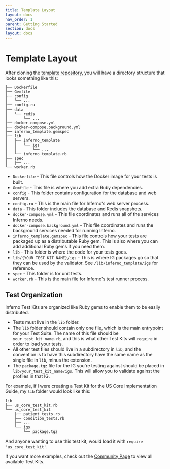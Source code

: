 ```yaml
---
title: Template Layout
layout: docs
nav_order: 1
parent: Getting Started
section: docs
layout: docs
---
```

# Template Layout
After cloning the [template repository](https://github.com/inferno-framework/inferno-template), you will have a directory structure that
looks something like this:
```
├── Dockerfile
├── Gemfile
├── config
│   └── ...
├── config.ru
├── data
│   └── redis
│       └── ...
├── docker-compose.yml
├── docker-compose.background.yml
├── inferno_template.gemspec
├── lib
│   ├── inferno_template
│   │   └── igs
│   │       └── ...
│   └── inferno_template.rb
├── spec
│   ├── ...
└── worker.rb
```
- `Dockerfile` - This file controls how the Docker image for your tests is built.
- `Gemfile` - This file is where you add extra Ruby dependencies.
- `config` - This folder contains configuration for the database and web
  servers.
- `config.ru` - This is the main file for Inferno's web server process.
- `data` - This folder includes the database and Redis snapshots.
- `docker-compose.yml` - This file coordinates and runs all of the services Inferno
  needs.
- `docker-compose.background.yml` - This file coordinates and runs the background
  services needed for running Inferno.
- `inferno_template.gemspec` - This file controls how your tests are packaged
  up as a distributable Ruby gem. This is also where you can add additional Ruby
  gems if you need them.
- `lib` - This folder is where the code for your tests goes.
- `lib/{YOUR_TEST_KIT_NAME}/igs` - This is where IG packages go so that they can
  be used by the validator. See `/lib/inferno_template/igs` for reference.
- `spec` - This folder is for unit tests.
- `worker.rb` - This is the main file for Inferno's test runner process.

## Test Organization
Inferno Test Kits are organized like Ruby gems to enable them to be easily
distributed.
- Tests must live in the `lib` folder.
- The `lib` folder should contain only one file, which is the main entrypoint
  for your Test Suite. The name of this file should be `your_test_kit_name.rb`,
  and this is what other Test Kits will `require` in order to load your tests.
- All other test files should live in a subdirectory in `lib`, and
  the convention is to have this subdirectory have the same name as the single file in `lib`,
  minus the extension.
- The `package.tgz` file for the IG you're testing against should be placed in
  `lib/your_test_kit_name/igs`. This will allow you to validate against the
  profiles in that IG.

For example, if I were creating a Test Kit for the US Core Implementation Guide,
my `lib` folder would look like this:
```
lib
├── us_core_test_kit.rb
└── us_core_test_kit
    ├── patient_tests.rb
    ├── condition_tests.rb
    ├── ...
    └── igs
        └── package.tgz
```
And anyone wanting to use this test kit, would load it with `require
'us_core_test_kit'`.

If you want more examples, check out the [Community Page](/inferno-core/available-test-kits) to view all available Test Kits.
